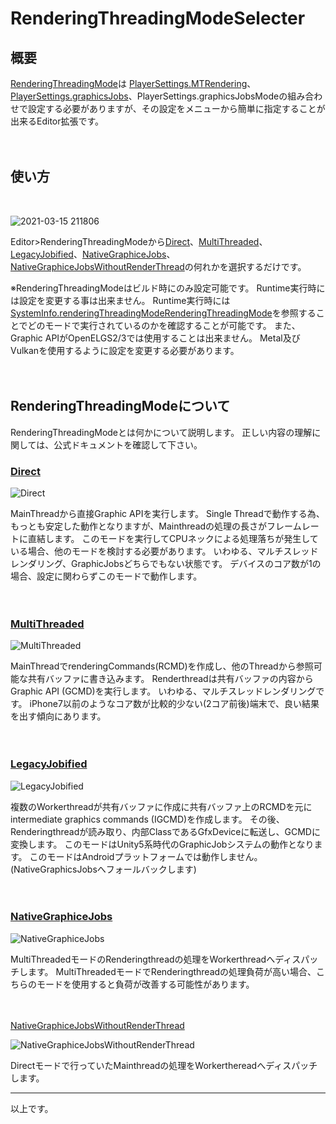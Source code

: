 # RenderingThreadingModeSelecter

## 概要

[RenderingThreadingMode](https://docs.unity3d.com/ScriptReference/Rendering.RenderingThreadingMode.html)は [PlayerSettings.MTRendering](https://docs.unity3d.com/ScriptReference/PlayerSettings.MTRendering.html)、[PlayerSettings.graphicsJobs](https://docs.unity3d.com/ScriptReference/PlayerSettings-graphicsJobs.html)、PlayerSettings.graphicsJobsModeの組み合わせで設定する必要がありますが、その設定をメニューから簡単に指定することが出来るEditor拡張です。
</br></br></br>

## 使い方

</br>

![2021-03-15 211806](https://user-images.githubusercontent.com/29646672/111251681-0e953880-8653-11eb-9e65-67ac1a62f5f9.png)



Editor>RenderingThreadingModeから[Direct](https://docs.unity3d.com/ScriptReference/Rendering.RenderingThreadingMode.Direct.html)、[MultiThreaded](https://docs.unity3d.com/ScriptReference/Rendering.RenderingThreadingMode.MultiThreaded.html)、[LegacyJobified](https://docs.unity3d.com/ScriptReference/Rendering.RenderingThreadingMode.LegacyJobified.html)、[NativeGraphiceJobs](https://docs.unity3d.com/ScriptReference/Rendering.RenderingThreadingMode.NativeGraphicsJobs.html)、[NativeGraphiceJobsWithoutRenderThread](https://docs.unity3d.com/ScriptReference/Rendering.RenderingThreadingMode.NativeGraphicsJobsWithoutRenderThread.html)の何れかを選択するだけです。

※RenderingThreadingModeはビルド時にのみ設定可能です。
Runtime実行時には設定を変更する事は出来ません。
Runtime実行時には[SystemInfo.renderingThreadingModeRenderingThreadingMode](https://docs.unity3d.com/ScriptReference/SystemInfo-renderingThreadingMode.html)を参照することでどのモードで実行されているのかを確認することが可能です。
また、Graphic APIがOpenELGS2/3では使用することは出来ません。
Metal及びVulkanを使用するように設定を変更する必要があります。
</br></br></br>

## RenderingThreadingModeについて

RenderingThreadingModeとは何かについて説明します。
正しい内容の理解に関しては、公式ドキュメントを確認して下さい。

### [Direct](https://docs.unity3d.com/ScriptReference/Rendering.RenderingThreadingMode.Direct.html)

![Direct](https://connect-prd-cdn.unity.com/20190130/566f943b-7cbe-4d8c-9f7f-3429af605392_singlethreaded_rendering_0.png.2000x0x1.webp)

MainThreadから直接Graphic APIを実行します。
Single Threadで動作する為、もっとも安定した動作となりますが、Mainthreadの処理の長さがフレームレートに直結します。
このモードを実行してCPUネックによる処理落ちが発生している場合、他のモードを検討する必要があります。
いわゆる、マルチスレッドレンダリング、GraphicJobsどちらでもない状態です。
デバイスのコア数が1の場合、設定に関わらずこのモードで動作します。
</br></br></br>

### [MultiThreaded](https://docs.unity3d.com/ScriptReference/Rendering.RenderingThreadingMode.MultiThreaded.html)

![MultiThreaded](https://connect-prd-cdn.unity.com/20190130/2dc1a536-4f58-4065-bc91-3abbd049f881_multithreaded_rendering_0.png.2000x0x1.webp)

MainThreadでrenderingCommands(RCMD)を作成し、他のThreadから参照可能な共有バッファに書き込みます。
Renderthreadは共有バッファの内容からGraphic API (GCMD)を実行します。
いわゆる、マルチスレッドレンダリングです。
iPhone7以前のようなコア数が比較的少ない(2コア前後)端末で、良い結果を出す傾向にあります。
</br></br></br>

### [LegacyJobified](https://docs.unity3d.com/ScriptReference/Rendering.RenderingThreadingMode.LegacyJobified.html)

![LegacyJobified](https://connect-prd-cdn.unity.com/20190130/e3f8bcbd-3fc8-47fd-8db1-ddb236ebef7b_jobified_rendering_0.png.2000x0x1.webp)

複数のWorkerthreadが共有バッファに作成に共有バッファ上のRCMDを元にintermediate graphics commands (IGCMD)を作成します。
その後、Renderingthreadが読み取り、内部ClassであるGfxDeviceに転送し、GCMDに変換します。
このモードはUnity5系時代のGraphicJobシステムの動作となります。
このモードはAndroidプラットフォームでは動作しません。(NativeGraphicsJobsへフォールバックします)
</br></br></br>

### [NativeGraphiceJobs](https://docs.unity3d.com/ScriptReference/Rendering.RenderingThreadingMode.NativeGraphicsJobs.html)

![NativeGraphiceJobs](https://connect-prd-cdn.unity.com/20190130/b07d0d7a-c328-4ecc-b3c6-5437e4f769e8_graphics_jobs.png.2000x0x1.webp)

MultiThreadedモードのRenderingthreadの処理をWorkerthreadへディスパッチします。
MultiThreadedモードでRenderingthreadの処理負荷が高い場合、こちらのモードを使用すると負荷が改善する可能性があります。
</br></br></br>

[NativeGraphiceJobsWithoutRenderThread](https://docs.unity3d.com/ScriptReference/Rendering.RenderingThreadingMode.NativeGraphicsJobsWithoutRenderThread.html)

![NativeGraphiceJobsWithoutRenderThread](https://cdn-ak.f.st-hatena.com/images/fotolife/k/kimukats/20200601/20200601164055.png)

Directモードで行っていたMainthreadの処理をWorkerthereadへディスパッチします。

---

以上です。
